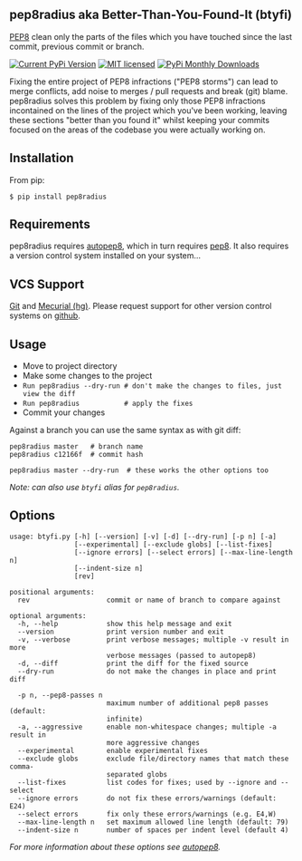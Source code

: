 pep8radius aka Better-Than-You-Found-It (btyfi) 
-----------------------------------------------

[PEP8](http://legacy.python.org/dev/peps/pep-0008/) clean only the parts of the files which you have touched since the last commit, previous commit or branch.

[![Current PyPi Version](http://img.shields.io/pypi/v/pep8radius.svg)](https://pypi.python.org/pypi/pep8radius)
[![MIT licensed](http://img.shields.io/badge/license-MIT-brightgreen.svg)](http://choosealicense.com/licenses/mit/)
[![PyPi Monthly Downloads](http://img.shields.io/pypi/dm/pep8radius.svg)](https://pypi.python.org/pypi/pep8radius)

Fixing the entire project of PEP8 infractions ("PEP8 storms") can lead to merge conflicts, add noise to merges / pull requests and break (git) blame. pep8radius solves this problem by fixing only those PEP8 infractions incontained on the lines of the project which you've been working, leaving these sections "better than you found it" whilst keeping your commits focused on the areas of the codebase you were actually working on.

Installation
------------
From pip:

    $ pip install pep8radius

Requirements
------------
pep8radius requires [autopep8](https://pypi.python.org/pypi/autopep8), which in turn requires [pep8](https://pypi.python.org/pypi/pep8). It also requires a version control system installed on your system...

VCS Support
-----------
[Git](http://git-scm.com/) and [Mecurial (hg)](http://mercurial.selenic.com/). Please request support for other version control systems on [github](https://github.com/hayd/btyfi).

Usage
-----
- Move to project directory
- Make some changes to the project
- `Run pep8radius --dry-run # don't make the changes to files, just view the diff`
- `Run pep8radius           # apply the fixes`
- Commit your changes

Against a branch you can use the same syntax as with git diff:

    pep8radius master   # branch name
    pep8radius c12166f  # commit hash

    pep8radius master --dry-run  # these works the other options too

*Note: can also use `btyfi` alias for `pep8radius`.*

Options
-------

    usage: btyfi.py [-h] [--version] [-v] [-d] [--dry-run] [-p n] [-a]
                    [--experimental] [--exclude globs] [--list-fixes]
                    [--ignore errors] [--select errors] [--max-line-length n]
                    [--indent-size n]
                    [rev]

    positional arguments:
      rev                   commit or name of branch to compare against

    optional arguments:
      -h, --help            show this help message and exit
      --version             print version number and exit
      -v, --verbose         print verbose messages; multiple -v result in more
                            verbose messages (passed to autopep8)
      -d, --diff            print the diff for the fixed source
      --dry-run             do not make the changes in place and print diff

      -p n, --pep8-passes n
                            maximum number of additional pep8 passes (default:
                            infinite)
      -a, --aggressive      enable non-whitespace changes; multiple -a result in
                            more aggressive changes
      --experimental        enable experimental fixes
      --exclude globs       exclude file/directory names that match these comma-
                            separated globs
      --list-fixes          list codes for fixes; used by --ignore and --select
      --ignore errors       do not fix these errors/warnings (default: E24)
      --select errors       fix only these errors/warnings (e.g. E4,W)
      --max-line-length n   set maximum allowed line length (default: 79)
      --indent-size n       number of spaces per indent level (default 4)

*For more information about these options see [autopep8](https://pypi.python.org/pypi/autopep8).*
